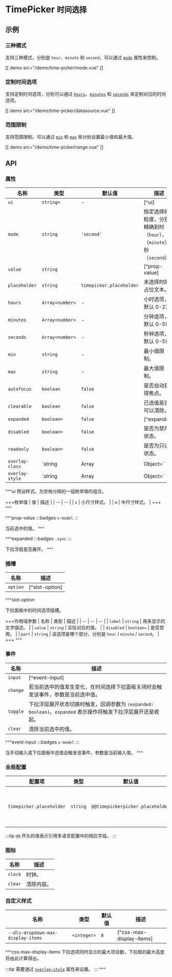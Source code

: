 # TimePicker <small>时间选择</small>

## 示例

### 三种模式

支持三种模式，分别是 `hour`、`minute` 和 `second`，可以通过 [`mode`](#props-mode) 属性来控制。

[[ demo src="/demo/time-picker/mode.vue" ]]

### 定制时间选项

支持定制时间选项，分别可以通过 [`hours`](#props-hours)、[`minutes`](#props-minutes) 和 [`seconds`](#props-seconds) 来定制对应的时间选项。

[[ demo src="/demo/time-picker/datasource.vue" ]]

### 范围限制

支持范围限制，可以通过 [`min`](#props-min) 和 [`max`](#props-max) 来分别设置最小值和最大值。

[[ demo src="/demo/time-picker/range.vue" ]]

## API

### 属性

| 名称 | 类型 | 默认值 | 描述 |
| -- | -- | -- | -- |
| ``ui`` | `string=` | - | [^ui] |
| ``mode`` | `string` | `'second'` | 指定选择的粒度，分别精确到时（`hour`）、分（`minute`）、秒（`second`）。 |
| ``value`` | `string` |  | [^prop-value] |
| ``placeholder`` | `string` | `timepicker.placeholder` | 未选择时的占位文本。 |
| ``hours`` | `Array<number>` | - | 小时选项，默认 0-23。 |
| ``minutes`` | `Array<number>` | - | 分钟选项，默认 0-59。 |
| ``seconds`` | `Array<number>` | - | 秒钟选项，默认 0-59。 |
| ``min`` | `string` | - | 最小值限制。 |
| ``max`` | `string` | - | 最大值限制。 |
| ``autofocus`` | `boolean` | `false` | 是否自动获得焦点。 |
| ``clearable`` | `boolean` | `false` | 已选值是否可以清除。 |
| ``expanded`` | `boolean=` | `false` | [^expanded] |
| ``disabled`` | `boolean=` | `false` | 是否为禁用状态。 |
| ``readonly`` | `boolean=` | `false` | 是否为只读状态。 |
| ``overlay-class`` | `string | Array | Object=` | - | 参考 [`Overlay`](./overlay) 组件的 [`overlay-class`](./overlay#props-overlay-class) 属性。 |
| ``overlay-style`` | `string | Array | Object=` | - | 参考 [`Overlay`](./overlay) 组件的 [`overlay-style`](./overlay#props-overlay-style) 属性。 |

^^^ui
预设样式。为空格分隔的一组枚举值的组合。

+++枚举值
| 值 | 描述 |
| -- | -- |
| `s` | 小尺寸样式。 |
| `m` | 中尺寸样式。 |
+++
^^^

^^^prop-value
:::badges
`v-model`
:::

当前选中的值。
^^^

^^^expanded
:::badges
`.sync`
:::

下拉浮层是否展开。
^^^

### 插槽

| 名称 | 描述 |
| -- | -- |
| ``option`` | [^slot-option] |

^^^slot-option

下拉面板中的时间选项插槽。

+++作用域参数
| 名称 | 类型 | 描述 |
| -- | -- | -- |
| `label` | `string` | 用来显示的文字描述。 |
| `value` | `string` | 实际对应的值。 |
| `disabled` | `boolean=` | 是否禁用。 |
| `part` | `string` | 该选项是哪个部分，分别是 `hour` / `minute` / `second`。 |
+++
^^^

### 事件

| 名称 | 描述 |
| -- | -- |
| ``input`` | [^event-input] |
| ``change`` | 若当前选中的值发生变化，在时间选择下拉面板关闭时会触发该事件，参数是当前选中值。 |
| ``toggle`` | 下拉浮层展开状态切换时触发，回调参数为 `(expanded: boolean)`。`expanded` 表示操作将触发下拉浮层展开还是收起。 |
| ``clear`` | 清除当前选中的值。 |

^^^event-input
:::badges
`v-model`
:::

当手动输入或下拉面板中选值会触发该事件，参数是当前输入值。
^^^

### 全局配置

| 配置项 | 类型 | 默认值 | 描述 |
| -- | -- | -- | -- |
| ``timepicker.placeholder`` | `string` | `@@timepickerpicker.placeholder` | 未选择时的占位文本。 |

:::tip
`@@` 开头的值表示引用多语言配置中的相应字段。
:::

### 图标

| 名称 | 描述 |
| -- | -- |
| ``clock`` | 时钟。 |
| ``clear`` | 清除内容。 |

### 自定义样式

| 名称 | 类型 | 默认值 | 描述 |
| -- | -- | -- | -- |
| ``--dls-dropdown-max-display-items`` | `<integer>` | `8` | [^css-max-display-items] |

^^^css-max-display-items
下拉选项同时显示的最大项目数，下拉框的最大高度将由此计算得出。

:::tip
需要通过 [`overlay-style`](#props-overlay-style) 属性来设置。
:::
^^^
